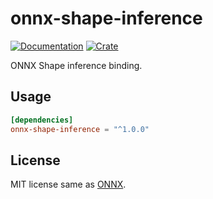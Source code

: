 # onnx-shape-inference

[![Documentation](https://docs.rs/onnx-shape-inference/badge.svg)](https://docs.rs/onnx-shape-inference/)
[![Crate](https://img.shields.io/crates/v/onnx-shape-inference.svg)](https://crates.io/crates/onnx-shape-inference)

ONNX Shape inference binding.

## Usage

```Toml
[dependencies]
onnx-shape-inference = "^1.0.0"
```

## License

MIT license same as [ONNX](https://github.com/onnx/onnx).
